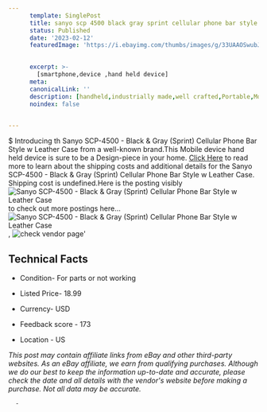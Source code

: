 ```yaml
---
      template: SinglePost
      title: sanyo scp 4500 black gray sprint cellular phone bar style w leather case
      status: Published
      date: '2023-02-12'
      featuredImage: 'https://i.ebayimg.com/thumbs/images/g/33UAAOSwubJdrjp6/s-l225.jpg'
       

      excerpt: >-
        [smartphone,device ,hand held device]
      meta:
      canonicalLink: ''
      description: [handheld,industrially made,well crafted,Portable,Mobile,Compact,Convenient,Lightweight,Maneuverable,Man-portable,Miniature,Carriable,Hand-held,Light,Holdable,Transportable,Mobile device,Pocket-sized,On-the-go,Wireless,Cordless,Compact size,Convenient size, smartphone,device ,hand held device]
      noindex: false
      

---
```

$
      Introducing th Sanyo SCP-4500 - Black & Gray (Sprint) Cellular Phone Bar Style w Leather Case from a well-known brand.This Mobile device hand held device is sure to be a Design-piece in your home. [Click Here](https://www.ebay.com/itm/202979599805?hash=item2f4286e5bd%3Ag%3A33UAAOSwubJdrjp6&mkevt=1&mkcid=1&mkrid=711-53200-19255-0&campid=%253CePNCampaignId%253E&customid=%253CreferenceId%253E&toolid=10049) to read more to learn about the shipping costs and additional details for the Sanyo SCP-4500 - Black & Gray (Sprint) Cellular Phone Bar Style w Leather Case. Shipping cost is undefined.Here is the posting visibly ![Sanyo SCP-4500 - Black & Gray (Sprint) Cellular Phone Bar Style w Leather Case](https://i.ebayimg.com/thumbs/images/g/33UAAOSwubJdrjp6/s-l225.jpg) to check out more postings here... ![Sanyo SCP-4500 - Black & Gray (Sprint) Cellular Phone Bar Style w Leather Case](https://i.ebayimg.com/images/g/33UAAOSwubJdrjp6/s-l1600.jpg), ![check vendor page](https://origin-galleryplus.ebayimg.com/ws/web/202979599805_2_0_1/225x225.jpg,https://origin-galleryplus.ebayimg.com/ws/web/202979599805_3_0_1/225x225.jpg,https://origin-galleryplus.ebayimg.com/ws/web/202979599805_4_0_1/225x225.jpg,https://origin-galleryplus.ebayimg.com/ws/web/202979599805_5_0_1/225x225.jpg,https://origin-galleryplus.ebayimg.com/ws/web/202979599805_6_0_1/225x225.jpg,https://origin-galleryplus.ebayimg.com/ws/web/202979599805_7_0_1/225x225.jpg)'

      

 ## Technical Facts 



     
      

 - Condition- For parts or not working 


      

 - Listed Price- 18.99 


      

 - Currency- USD 


      

 - Feedback score - 173 


      

 - Location - US 


      
      

 *_This post may contain affiliate links from eBay and other third-party websites. As an eBay affiliate, we earn from qualifying purchases. Although we do our best to keep the information up-to-date and accurate, please check the date and all details with the vendor's website before making a purchase. Not all data may be accurate._*




      -
